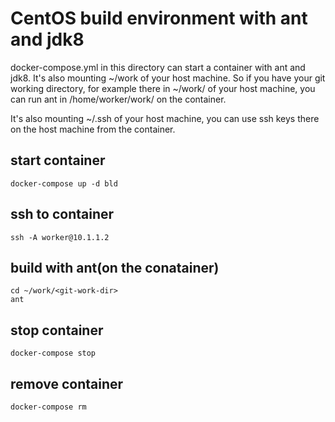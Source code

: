 # CentOS build environment with ant and jdk8

docker-compose.yml in this directory can start a container
with ant and jdk8.
It's also mounting ~/work of your host machine.
So if you have your git working directory,
for example there in ~/work/ of your host machine,
you can run ant in /home/worker/work/<git-work-dir> on the container.

It's also mounting ~/.ssh of your host machine,
you can use ssh keys there on the host machine from the container.


## start container

```
docker-compose up -d bld
```

## ssh to container

```
ssh -A worker@10.1.1.2
```

## build with ant(on the conatainer)
```
cd ~/work/<git-work-dir>
ant
```

## stop container

```
docker-compose stop
```

## remove container

```
docker-compose rm
```
